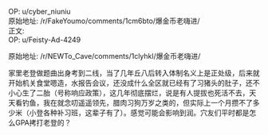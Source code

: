 
OP: u/cyber_niuniu  
原始地址: /r/FakeYoumo/comments/1cm6bto/爆金币老嗨进/  
正文:  
OP: u/Feisty-Ad-4249  

 原始地址: /r/NEWTo_Cave/comments/1clyhkl/爆金币老嗨进/  

家里老登做题曲出身考到二线，当了几年丘八后转入体制名义上是正处级，后来就开始机关食堂嗯造，水报告会议，还没成什么全区就已经有了习猪头的肚子，还不小心生了二胎（号称响应政策），这几年彻底摆烂，说是有人提拔也死活不去，天天看钓鱼，我在就念叨遥遥领先，腊肉习狗万岁之类的，但实际上一个月攒不了多少米（小登各种补习班，这辈子有了）。感觉可能会影响到润。穴友们平时都是怎么GPA拷打老登的？
